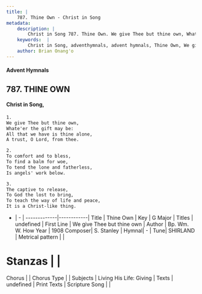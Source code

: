 ```yaml
---
title: |
    787. Thine Own - Christ in Song
metadata:
    description: |
        Christ in Song 787. Thine Own. We give Thee but thine own, Whate'er the gift may be: All that we have is thine alone, A trust, O Lord, from thee.
    keywords:  |
        Christ in Song, adventhymnals, advent hymnals, Thine Own, We give Thee but thine own. 
    author: Brian Onang'o
---
```


#### Advent Hymnals
## 787. THINE OWN
####  Christ in Song,

```txt
1.
We give Thee but thine own,
Whate'er the gift may be:
All that we have is thine alone,
A trust, O Lord, from thee.

2.
To comfort and to bless,
To find a balm for woe,
To tend the lone and fatherless,
Is angels' work below.

3.
The captive to release,
To God the lost to bring,
To teach the way of life and peace,
It is a Christ-like thing.


```

- |   -  |
-------------|------------|
Title | Thine Own |
Key | G Major |
Titles | undefined |
First Line | We give Thee but thine own |
Author | Bp. Wm. W. How 
Year | 1908
Composer| S. Stanley |
Hymnal|  - |
Tune| SHIRLAND |
Metrical pattern | |
# Stanzas |  |
Chorus |  |
Chorus Type |  |
Subjects | Living His Life: Giving |
Texts | undefined |
Print Texts | 
Scripture Song |  |
    
